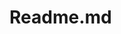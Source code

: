 # Readme.md   

<script src="https://unpkg.com/@stoplight/elements/web-components.min.js"></script>
<link rel="stylesheet" href="https://unpkg.com/@stoplight/elements/styles.min.css">

<elements-api
  apiDescriptionUrl="Readme.md.yaml"
  layout="sidebar"
  router="hash"
  hideTryIt="false"
  hideSchemas="false"
  hideInternal="false"
/>
